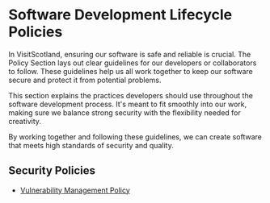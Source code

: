 Software Development Lifecycle Policies
====================================

In VisitScotland, ensuring our software is safe and reliable is crucial. The Policy Section lays out clear guidelines 
for our developers or collaborators to follow. These guidelines help us all work together to keep our software secure 
and protect it from potential problems.

This section explains the practices developers should use throughout the software development process. It's meant to fit 
smoothly into our work, making sure we balance strong security with the flexibility needed for creativity.

By working together and following these guidelines, we can create software that meets high standards of security and 
quality.

## Security Policies

- [Vulnerability Management Policy](/security/vulnerability-management.md)
